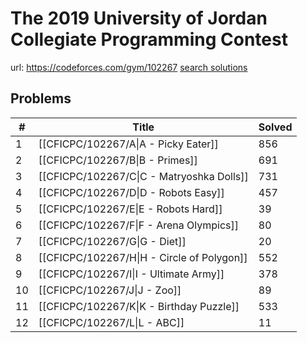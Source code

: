 # The 2019 University of Jordan Collegiate Programming Contest

url: https://codeforces.com/gym/102267
[search solutions](https://www.google.com/search?q=Solution+OR+題解+The+2019+University+of+Jordan+Collegiate+Programming+Contest)

## Problems

| # | Title | Solved |
| --- | --- | --- |
|1|[[CFICPC/102267/A\|A - Picky Eater]]|856|
|2|[[CFICPC/102267/B\|B - Primes]]|691|
|3|[[CFICPC/102267/C\|C - Matryoshka Dolls]]|731|
|4|[[CFICPC/102267/D\|D - Robots Easy]]|457|
|5|[[CFICPC/102267/E\|E - Robots Hard]]|39|
|6|[[CFICPC/102267/F\|F - Arena Olympics]]|80|
|7|[[CFICPC/102267/G\|G - Diet]]|20|
|8|[[CFICPC/102267/H\|H - Circle of Polygon]]|552|
|9|[[CFICPC/102267/I\|I - Ultimate Army]]|378|
|10|[[CFICPC/102267/J\|J - Zoo]]|89|
|11|[[CFICPC/102267/K\|K - Birthday Puzzle]]|533|
|12|[[CFICPC/102267/L\|L - ABC]]|11|
